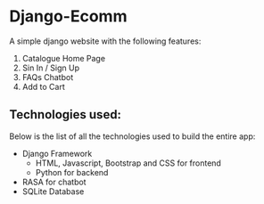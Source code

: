 # Django-Ecomm
A simple django website with the following features:
1. Catalogue Home Page
1. Sin In / Sign Up 
1. FAQs Chatbot
1. Add to Cart

## Technologies used:
Below is the list of all the technologies used to build the entire app:
- Django Framework
  - HTML, Javascript, Bootstrap and CSS for frontend
  - Python for backend
- RASA for chatbot
- SQLite Database
